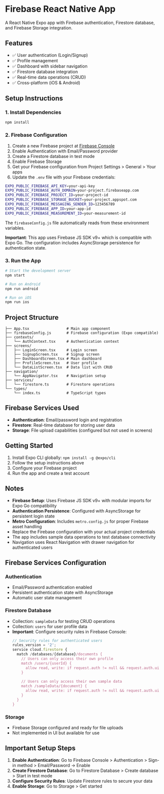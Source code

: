 # Firebase React Native App

A React Native Expo app with Firebase authentication, Firestore database, and Firebase Storage integration.

## Features

- ✅ User authentication (Login/Signup)
- ✅ Profile management
- ✅ Dashboard with sidebar navigation
- ✅ Firestore database integration
- ✅ Real-time data operations (CRUD)
- ✅ Cross-platform (iOS & Android)

## Setup Instructions

### 1. Install Dependencies

```bash
npm install
```

### 2. Firebase Configuration

1. Create a new Firebase project at [Firebase Console](https://console.firebase.google.com/)
2. Enable Authentication with Email/Password provider
3. Create a Firestore database in test mode
4. Enable Firebase Storage
5. Get your Firebase configuration from Project Settings > General > Your apps
6. Update the `.env` file with your Firebase credentials:

```bash
EXPO_PUBLIC_FIREBASE_API_KEY=your-api-key
EXPO_PUBLIC_FIREBASE_AUTH_DOMAIN=your-project.firebaseapp.com
EXPO_PUBLIC_FIREBASE_PROJECT_ID=your-project-id
EXPO_PUBLIC_FIREBASE_STORAGE_BUCKET=your-project.appspot.com
EXPO_PUBLIC_FIREBASE_MESSAGING_SENDER_ID=123456789
EXPO_PUBLIC_FIREBASE_APP_ID=your-app-id
EXPO_PUBLIC_FIREBASE_MEASUREMENT_ID=your-measurement-id
```

The `firebaseConfig.js` file automatically reads from these environment variables.

**Important**: This app uses Firebase JS SDK v9+ which is compatible with Expo Go. The configuration includes AsyncStorage persistence for authentication state.

### 3. Run the App

```bash
# Start the development server
npm start

# Run on Android
npm run android

# Run on iOS
npm run ios
```

## Project Structure

```
├── App.tsx                 # Main app component
├── firebaseConfig.js       # Firebase configuration (Expo compatible)
├── contexts/
│   └── AuthContext.tsx     # Authentication context
├── screens/
│   ├── LoginScreen.tsx     # Login screen
│   ├── SignupScreen.tsx    # Signup screen
│   ├── DashboardScreen.tsx # Main dashboard
│   ├── ProfileScreen.tsx   # User profile
│   └── DataListScreen.tsx  # Data list with CRUD
├── navigation/
│   └── AppNavigator.tsx    # Navigation setup
├── services/
│   └── firestore.ts        # Firestore operations
└── types/
    └── index.ts            # TypeScript types
```

## Firebase Services Used

- **Authentication**: Email/password login and registration
- **Firestore**: Real-time database for storing user data
- **Storage**: File upload capabilities (configured but not used in screens)

## Getting Started

1. Install Expo CLI globally: `npm install -g @expo/cli`
2. Follow the setup instructions above
3. Configure your Firebase project
4. Run the app and create a test account

## Notes

- **Firebase Setup**: Uses Firebase JS SDK v9+ with modular imports for Expo Go compatibility
- **Authentication Persistence**: Configured with AsyncStorage for persistent login state
- **Metro Configuration**: Includes `metro.config.js` for proper Firebase asset handling
- Replace the Firebase configuration with your actual project credentials
- The app includes sample data operations to test database connectivity
- Navigation uses React Navigation with drawer navigation for authenticated users

## Firebase Services Configuration

### Authentication
- Email/Password authentication enabled
- Persistent authentication state with AsyncStorage
- Automatic user state management

### Firestore Database
- Collection: `sampleData` for testing CRUD operations
- Collection: `users` for user profile data
- **Important**: Configure security rules in Firebase Console:
  ```javascript
  // Security rules for authenticated users
  rules_version = '2';
  service cloud.firestore {
    match /databases/{database}/documents {
      // Users can only access their own profile
      match /users/{userId} {
        allow read, write: if request.auth != null && request.auth.uid == userId;
      }
      
      // Users can only access their own sample data
      match /sampleData/{document} {
        allow read, write: if request.auth != null && request.auth.uid == resource.data.userId;
      }
    }
  }
  ```

### Storage
- Firebase Storage configured and ready for file uploads
- Not implemented in UI but available for use

## Important Setup Steps

1. **Enable Authentication**: Go to Firebase Console > Authentication > Sign-in method > Email/Password → Enable
2. **Create Firestore Database**: Go to Firestore Database > Create database > Start in test mode
3. **Configure Security Rules**: Update Firestore rules to secure your data
4. **Enable Storage**: Go to Storage > Get started